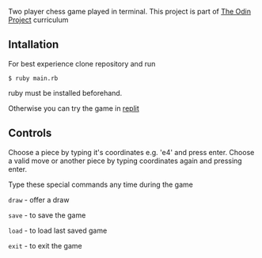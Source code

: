 Two player chess game played in terminal.
This project is part of [The Odin Project](https://www.theodinproject.com) curriculum

## Intallation
For best experience clone repository and run

```$ ruby main.rb```

ruby must be installed beforehand.

Otherwise you can try the game in [replit](https://replit.com/@idinyte/command-line-chess-2)

## Controls

Choose a piece by typing it's coordinates e.g. 'e4' and press enter.
Choose a valid move or another piece by typing coordinates again and pressing enter.

Type these special commands any time during the game

```draw``` - offer a draw

```save``` - to save the game

```load``` - to load last saved game

```exit``` - to exit the game



